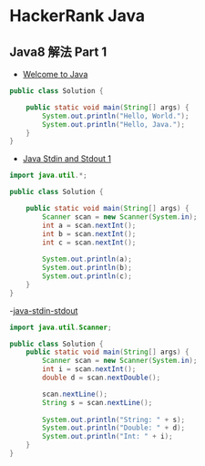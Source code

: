 # HackerRank Java
## Java8 解法 Part 1

- [Welcome to Java](https://www.hackerrank.com/challenges/welcome-to-java/problem?isFullScreen=true)

```java
public class Solution {

    public static void main(String[] args) {
        System.out.println("Hello, World.");
        System.out.println("Hello, Java.");
    }
}
```

- [Java Stdin and Stdout 1](https://www.hackerrank.com/challenges/java-stdin-and-stdout-1/problem?isFullScreen=true)

```java
import java.util.*;

public class Solution {

    public static void main(String[] args) {
        Scanner scan = new Scanner(System.in);
        int a = scan.nextInt();
        int b = scan.nextInt();
        int c = scan.nextInt();
        
        System.out.println(a);
        System.out.println(b);
        System.out.println(c);
    }
}
```

-[java-stdin-stdout](https://www.hackerrank.com/challenges/java-stdin-stdout/problem?isFullScreen=true)

```java
import java.util.Scanner;

public class Solution {
    public static void main(String[] args) {
        Scanner scan = new Scanner(System.in);
        int i = scan.nextInt();
        double d = scan.nextDouble();

        scan.nextLine();
        String s = scan.nextLine();
        
        System.out.println("String: " + s);
        System.out.println("Double: " + d);
        System.out.println("Int: " + i);
    }
}
```